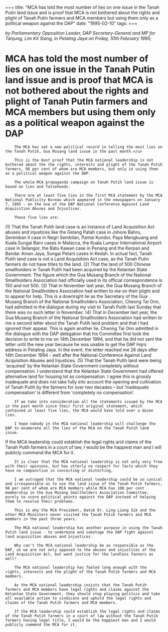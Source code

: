 +++ 
title: "MCA has told the most number of lies on one issue in the Tanah Putin land issue and is proof that MCA is not bothered about the rights and plight of Tanah Putin farmers and MCA members but using them only as a political weapon against the DAP"
date: "1995-02-10"
tags:
+++

_by Parliamentary Opposition Leader, DAP Secretary-General and MP for Tanjung, Lim Kit Siang, in Petaling Jaya on Friday, 10th February 1995;_

# MCA has told the most number of lies on one issue in the Tanah Putin land issue and is proof that MCA is not bothered about the rights and plight of Tanah Putin farmers and MCA members but using them only as a political weapon against the DAP

		The MCA has set a new political record in telling the most lies on the Tanah Putih, Gua Musang land issue in the past month.</u>

		This is the best proof that the MCA national leadership is not bothered about the the rights, interests and plight of the Tanah Putih farmers, 98 per cent of whom are MCA members, but only in using them as a political weapon against the DAP.

		The whole MCA propaganda campaign on Tanah Putih land issue is based on lies and falsehoods.

		There are at least five lies in the first MCA statement by the MCA National Publicity Bureau which appeared in the newspapers on January 7, 1995 - on the eve of the DAP National Conference Against Land Acquisition Abuses and Injustices.

		These five lies are:

(1) That the Tanah Putih land case is an instance of Land Acquisition Act abuses and injustices like the Gelang Patah case in Johore Bahru, Seremban II case in Negri Sembilan, Pantai Kundor, Paya Mengkuang and Kuala Sungai Barn cases in Malacca, the Kuala Lumpur International Airport case in Selangor, the Batu Kawan case in Penang and the Kerpan and Bandar Aman Jaya, Sungai Petani cases in Kedah. In actual fact, Tanah Putih land case is not a Land Acquisition Act case, as the Tanah Putin fanners do not have titles to the land.
(2) That the land of 500 Chinese smallholders in Tanah Putih had been acquired by the Kelantan State Government.   The figure which the Gua Musang Branch of the National Smallholders Association had officially used in its official correspondence is 150 and not 500.
(3) That in November last year, the Gua Musang Branch of the National Smallholders Association had written to me on their plight and to appeal for help. This is a downright lie as the Secretary of the Gua Musang Branch of the National Smallholders Association, Cheong Tai Onn, had admitted in the dialogue during my visit to Tanah Putih last Sunday that there was no such letter in November.
(4) That in December last year, the Gua Musang Branch of the National Smallholders Association had written to me a second letter about the Tanah Putih land problem and that I had ignored their appeal. This is again another lie. Cheong Tai Onn admitted in the dialogue with the DAP delegation that his Committee first took the decision to write to me on 14th December 1994, and that he did not sent the letter until the new year because he was unable to get the DAP Hqrs address in Petaling Jaya. In the event, the letter reached me 26 days after 14th December 1994 - well after the National Conference Against Land Acquisition Abuses and Injustices.
(5) That the Tanah Putih land were being 'acquired' by the Kelantan State Government completely without compensation. I understand that the Kelantan State Government had offered alternative land for housing lot as compensation. I agree this is grossly inadequate and does not take fully into account the opening and cultivation of Tanah Putih by the farmers for over two decades – but ‘inadequate compensation' is different from 'completely no compensation’.

		If we take into consideration all the statements issued by the MCA in the past month since their first original statement, which contained at least five lies, the MCA would have told over a dozen lies.

		I hope nobody in the MCA national leadership will challenge the DAP to enumerate all the lies of the MCA on the Tanah Putih land issue.

If the MCA leadership could establish the legal rights arid claims of the Tanah Putih farmers in a court of law, I would be the happiest man and I will publicly commend the MCA for it.

		It is clear that the MCA national leadership is not only very free with their opinions, but has utterly no respect for facts which they have no compunction in concocting or distorting,

		I am outraged that the MCA national leadership could be so cynical and irresponsible as to use the land issue of the Tanah Putih farmers, 98 per cent of whom are MCA members while MCA has 100 per cent membership in the Gua Musang Smallholders Association Committee, purely to score political points against the DAP instead of helping them to resolve their problems.

		This is why the MCA President, Datuk Dr. Ling Liong Sik and the other MCA Ministers never visited the Tanah Putih farmers and MCA members in the past three years.

		The MCA national leadership has another purpose in using the Tanah Putih land issue - to undermine and sabotage the DAP fight against land acquisition abuses and injustices.

		Why can't the MCA national leadership be as responsible as the DAP, as we are not only opposed to the abuses and injustices of the Land Acquisition Act, but want justice for the landless fanners as well!

		The MCA national leadership has fooled long enough with the rights, interests and the plight of the Tanah Putih farmers and MCA members.

		As the MCA national leadership insists that the Tanah Putih farmers and MCA members have legal rights and claims against the Kelantan State Government, they should stop playing politics and take all available action to vindicate and uphold the legal rights and claims of the Tanah Putih farmers and MCA members.

		If the MCA leadership could establish the legal rights and claims of the Tanah Putih farmers in a court of law without the Tanah Putih farmers having legal title, I would be the happiest man and I would publicly commend the MCA for it.
 
